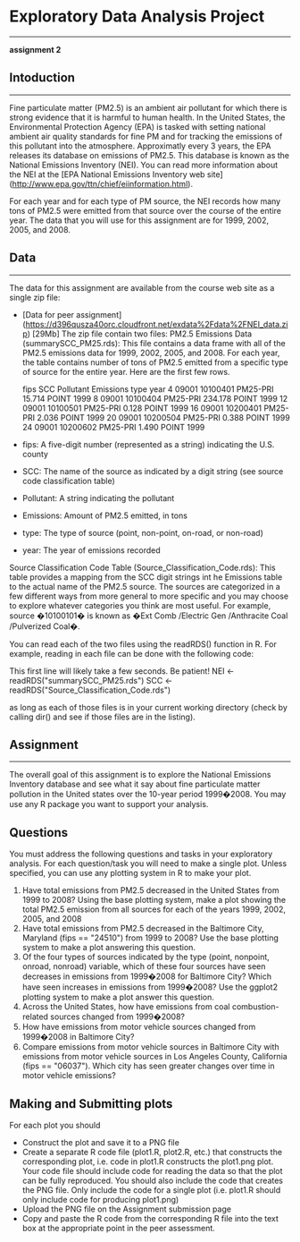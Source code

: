 # Exploratory Data Analysis Project
---
**assignment 2**

## Intoduction
---
Fine particulate matter (PM2.5) is an ambient air pollutant for which there is strong evidence that it is harmful to human health. In the United States, the Environmental Protection Agency (EPA) is tasked with setting national ambient air quality standards for fine PM and for tracking the emissions of this pollutant into the atmosphere. Approximatly every 3 years, the EPA releases its database on emissions of PM2.5. This database is known as the National Emissions Inventory (NEI). You can read more information about the NEI at the [EPA National Emissions Inventory web site] (http://www.epa.gov/ttn/chief/eiinformation.html).

For each year and for each type of PM source, the NEI records how many tons of PM2.5 were emitted from that source over the course of the entire year. The data that you will use for this assignment are for 1999, 2002, 2005, and 2008.

## Data
---
The data for this assignment are available from the course web site as a single zip file:
- [Data for peer assignment]
   (https://d396qusza40orc.cloudfront.net/exdata%2Fdata%2FNEI_data.zip) [29Mb]
The zip file contain two files:
PM2.5 Emissions Data (summarySCC_PM25.rds): This file contains a data frame with all of the PM2.5 emissions data for 1999, 2002, 2005, and 2008. For each year, the table contains number of tons of PM2.5 emitted from a specific type of source for the entire year. Here are the first few rows.

     fips      SCC Pollutant Emissions  type year
4  09001 10100401  PM25-PRI    15.714 POINT 1999
8  09001 10100404  PM25-PRI   234.178 POINT 1999
12 09001 10100501  PM25-PRI     0.128 POINT 1999
16 09001 10200401  PM25-PRI     2.036 POINT 1999
20 09001 10200504  PM25-PRI     0.388 POINT 1999
24 09001 10200602  PM25-PRI     1.490 POINT 1999

- fips: A five-digit number (represented as a string) indicating the U.S. county
- SCC: The name of the source as indicated by a digit string (see source code classification 
        table)
- Pollutant: A string indicating the pollutant
- Emissions: Amount of PM2.5 emitted, in tons
- type: The type of source (point, non-point, on-road, or non-road)
- year: The year of emissions recorded
  
Source Classification Code Table (Source_Classification_Code.rds): This table provides a mapping from the SCC digit strings int he Emissions table to the actual name of the PM2.5
source. The sources are categorized in a few different ways from more general to more specific and you may choose to explore whatever categories you think are most useful. For example, source �10100101� is known as �Ext Comb /Electric Gen /Anthracite Coal /Pulverized Coal�.

You can read each of the two files using the readRDS() function in R. For example, reading in each file can be done with the following code:

 This first line will likely take a few seconds. Be patient!
NEI <- readRDS("summarySCC_PM25.rds")
SCC <- readRDS("Source_Classification_Code.rds")

as long as each of those files is in your current working directory (check by calling dir() and see if those files are in the listing).

## Assignment
---
The overall goal of this assignment is to explore the National Emissions Inventory database and see what it say about fine particulate matter pollution in the United states over the 10-year period 1999�2008. You may use any R package you want to support your analysis.

## Questions

You must address the following questions and tasks in your exploratory analysis. For each question/task you will need to make a single plot. Unless specified, you can use any plotting system in R to make your plot.
1. Have total emissions from PM2.5 decreased in the United States from 1999 to 2008? Using the base plotting system, make a plot showing the total PM2.5 emission from all sources for each of the years 1999, 2002, 2005, and 2008
2. Have total emissions from PM2.5 decreased in the Baltimore City, Maryland (fips == "24510") from 1999 to 2008? Use the base plotting system to make a plot answering this question.
3. Of the four types of sources indicated by the type (point, nonpoint, onroad, nonroad) variable, which of these four sources have seen decreases in emissions from 1999�2008 for Baltimore City? Which have seen increases in emissions from 1999�2008? Use the ggplot2 plotting system to make a plot answer this question.
4. Across the United States, how have emissions from coal combustion-related sources changed from 1999�2008?
5. How have emissions from motor vehicle sources changed from 1999�2008 in Baltimore City?
6. Compare emissions from motor vehicle sources in Baltimore City with emissions from motor vehicle sources in Los Angeles County, California (fips == "06037"). Which city has seen greater changes over time in motor vehicle emissions?

## Making and Submitting plots

For each plot you should
- Construct the plot and save it to a PNG file
- Create a separate R code file (plot1.R, plot2.R, etc.) that constructs the corresponding plot, i.e. code in plot1.R constructs the plot1.png plot. Your code file should include code for reading the data so that the plot can be fully reproduced. You should also include the code that creates the PNG file. Only include the code for a single plot (i.e. plot1.R should only include code for producing plot1.png)
- Upload the PNG file on the Assignment submission page
- Copy and paste the R code from the corresponding R file into the text box at the appropriate point in the peer assessment.
